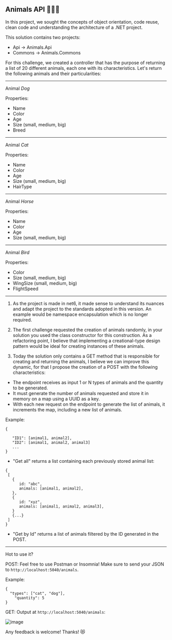 ## Animals API 🦁🦓🐵

In this project, we sought the concepts of object orientation, code reuse, clean code and understanding the architecture of a .NET project.

This solution contains two projects:

- Api -> Animals.Api
- Commons -> Animals.Commons

For this challenge, we created a controller that has the purpose of returning a list of 20 different animals, each one with its characteristics.
Let's return the following animals and their particularities:

--------------------------------
Animal *Dog*

Properties:
- Name
- Color
- Age
- Size (small, medium, big)
- Breed

--------------------------------
Animal *Cat*

Properties: 
- Name
- Color
- Age
- Size (small, medium, big)
- HairType

--------------------------------
Animal *Horse*

Properties:
- Name
- Color
- Age
- Size (small, medium, big)

--------------------------------
Animal *Bird*

Properties:
- Color
- Size (small, medium, big)
- WingSize (small, medium, big)
- FlightSpeed
--------------------------------

1. As the project is made in net6, it made sense to understand its nuances and adapt the project to the standards adopted in this version. An example would be namespace encapsulation which is no longer required.

2. The first challenge requested the creation of animals randomly, in your solution you used the class constructor for this construction. As a refactoring point, I believe that implementing a creational-type design pattern would be ideal for creating instances of these animals.

3. Today the solution only contains a GET method that is responsible for creating and returning the animals, I believe we can improve this dynamic, for that I propose the creation of a POST with the following characteristics:

- The endpoint receives as input 1 or N types of animals and the quantity to be generated.
- It must generate the number of animals requested and store it in memory on a map using a UUID as a key.
- With each new request on the endpoint to generate the list of animals, it increments the map, including a new list of animals.

Example:

```
{

   "ID1": [animal1, animal2],
   "ID2": [animal1, animal2, animal3]
   ...
}
```

- "Get all" returns a list containing each previously stored animal list:


```
{
 [
   {
      id: "abc",
      animals: [animal1, animal2],
   },
   {
      id: "xyz",
      animals: [animal1, animal2, animal3],
   }
   {...}
 ]
}
```

- "Get by Id" returns a list of animals filtered by the ID generated in the POST.

<hr>

Hot to use it?

POST:
Feel free to use Postman or Insomnia! Make sure to send your JSON to ```http://localhost:5040/animals```.

Example: 

```
{
  "types": ["cat", "dog"],
	"quantity": 5	
}
``` 

GET:
Output at ```http://localhost:5040/animals```: 

![image](https://user-images.githubusercontent.com/78769105/220753905-e33cba7f-b6ae-483c-8ccc-0051c7685034.png)

Any feedback is welcome!
Thanks! 😻
